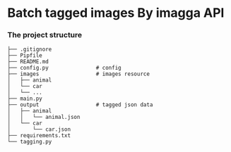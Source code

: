 # Batch tagged images By imagga API

### The project structure
```
├── .gitignore
├── Pipfile
├── README.md
├── config.py               # config
├── images                  # images resource
│   ├── animal
│   └── car
│   └── ...
├── main.py
├── output                  # tagged json data
│   ├── animal
│   │   └── animal.json
│   └── car
│       └── car.json
├── requirements.txt
└── tagging.py
```